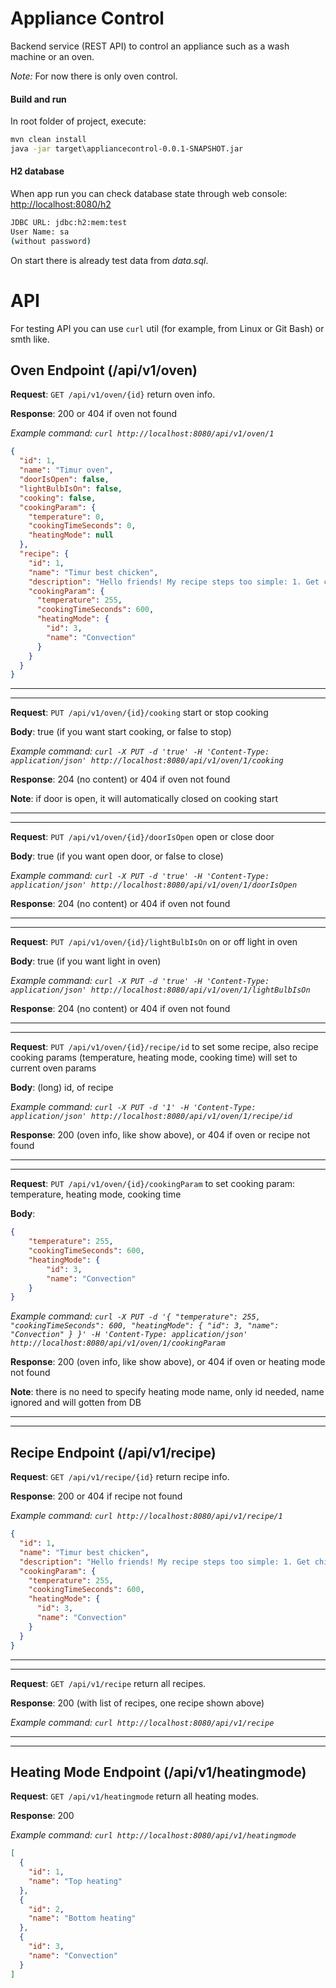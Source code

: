 # Appliance Control
Backend service (REST API) to control an appliance such as a wash machine or an oven.

*Note:* For now there is only oven control.

#### Build and run
In root folder of project, execute:
```cmd
mvn clean install 
java -jar target\appliancecontrol-0.0.1-SNAPSHOT.jar
```



#### H2 database
When app run you can check database state through web console: [http://localhost:8080/h2](http://localhost:8080/h2)
```cmd
JDBC URL: jdbc:h2:mem:test
User Name: sa 
(without password)
```
On start there is already test data from *data.sql*.

# API

For testing API you can use `curl` util (for example, from Linux or Git Bash) or smth like.

## Oven Endpoint (/api/v1/oven)

**Request**: `GET /api/v1/oven/{id}` return oven info.

**Response**: 200 or 404 if oven not found

*Example command: `curl http://localhost:8080/api/v1/oven/1`*
```json
{
  "id": 1,
  "name": "Timur oven",
  "doorIsOpen": false,
  "lightBulbIsOn": false,
  "cooking": false,
  "cookingParam": {
    "temperature": 0,
    "cookingTimeSeconds": 0,
    "heatingMode": null
  },
  "recipe": {
    "id": 1,
    "name": "Timur best chicken",
    "description": "Hello friends! My recipe steps too simple: 1. Get chicken 2. Add salt 3. Move chicken into oven 4. Accept recipe params 5. Well done!",
    "cookingParam": {
      "temperature": 255,
      "cookingTimeSeconds": 600,
      "heatingMode": {
        "id": 3,
        "name": "Convection"
      }
    }
  }
}
```

---
---
**Request**: `PUT /api/v1/oven/{id}/cooking` start or stop cooking

**Body**: true (if you want start cooking, or false to stop)

*Example command: `curl -X PUT -d 'true' -H 'Content-Type: application/json' http://localhost:8080/api/v1/oven/1/cooking`*

**Response**: 204 (no content) or 404 if oven not found

**Note**: if door is open, it will automatically closed on cooking start

---

---
**Request**: `PUT /api/v1/oven/{id}/doorIsOpen` open or close door

**Body**: true (if you want open door, or false to close)

*Example command: `curl -X PUT -d 'true' -H 'Content-Type: application/json' http://localhost:8080/api/v1/oven/1/doorIsOpen`*

**Response**: 204 (no content) or 404 if oven not found

---

---
**Request**: `PUT /api/v1/oven/{id}/lightBulbIsOn` on or off light in oven

**Body**: true (if you want light in oven)

*Example command: `curl -X PUT -d 'true' -H 'Content-Type: application/json' http://localhost:8080/api/v1/oven/1/lightBulbIsOn`*

**Response**: 204 (no content) or 404 if oven not found

---

---
**Request**: `PUT /api/v1/oven/{id}/recipe/id` to set some recipe, 
also recipe cooking params (temperature, heating mode, cooking time) 
will set to current oven params

**Body**: (long) id, of recipe

*Example command: `curl -X PUT -d '1' -H 'Content-Type: application/json' http://localhost:8080/api/v1/oven/1/recipe/id`*

**Response**: 200 (oven info, like show above), or 404 if oven or recipe not found

---

---
**Request**: `PUT /api/v1/oven/{id}/cookingParam` to set cooking param: 
temperature, heating mode, cooking time

**Body**: 
```json
{
    "temperature": 255,
    "cookingTimeSeconds": 600,
    "heatingMode": {
        "id": 3,
        "name": "Convection"
    }
}
```

*Example command: `curl -X PUT -d '{ "temperature": 255, "cookingTimeSeconds": 600, "heatingMode": { "id": 3, "name": "Convection" } }' -H 'Content-Type: application/json' http://localhost:8080/api/v1/oven/1/cookingParam`*

**Response**: 200 (oven info, like show above), or 404 if oven or heating mode not found

**Note**: there is no need to specify heating mode name, only id needed, 
name ignored and will gotten from DB

---
---



## Recipe Endpoint (/api/v1/recipe)

**Request**: `GET /api/v1/recipe/{id}` return recipe info.

**Response**: 200 or 404 if recipe not found

*Example command: `curl http://localhost:8080/api/v1/recipe/1`*
```json
{
  "id": 1,
  "name": "Timur best chicken",
  "description": "Hello friends! My recipe steps too simple: 1. Get chicken 2. Add salt 3. Move chicken into oven 4. Accept recipe params 5. Well done!",
  "cookingParam": {
    "temperature": 255,
    "cookingTimeSeconds": 600,
    "heatingMode": {
      "id": 3,
      "name": "Convection"
    }
  }
}
```

---
---
**Request**: `GET /api/v1/recipe` return all recipes.

**Response**: 200 (with list of recipes, one recipe shown above)

*Example command: `curl http://localhost:8080/api/v1/recipe`*

---
---


## Heating Mode Endpoint (/api/v1/heatingmode)

**Request**: `GET /api/v1/heatingmode` return all heating modes.

**Response**: 200

*Example command: `curl http://localhost:8080/api/v1/heatingmode`*
```json
[
  {
    "id": 1,
    "name": "Top heating"
  },
  {
    "id": 2,
    "name": "Bottom heating"
  },
  {
    "id": 3,
    "name": "Convection"
  }
]
```
